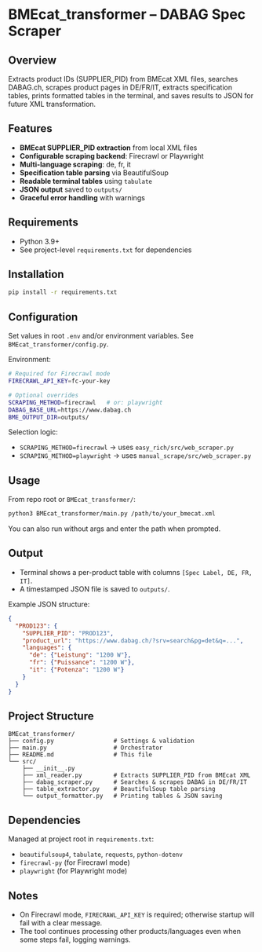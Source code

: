 # BMEcat_transformer – DABAG Spec Scraper

## Overview

Extracts product IDs (SUPPLIER_PID) from BMEcat XML files, searches DABAG.ch, scrapes product pages in DE/FR/IT, extracts specification tables, prints formatted tables in the terminal, and saves results to JSON for future XML transformation.

## Features

- **BMEcat SUPPLIER_PID extraction** from local XML files
- **Configurable scraping backend**: Firecrawl or Playwright
- **Multi-language scraping**: de, fr, it
- **Specification table parsing** via BeautifulSoup
- **Readable terminal tables** using `tabulate`
- **JSON output** saved to `outputs/`
- **Graceful error handling** with warnings

## Requirements

- Python 3.9+
- See project-level `requirements.txt` for dependencies

## Installation

```bash
pip install -r requirements.txt
```

## Configuration

Set values in root `.env` and/or environment variables. See `BMEcat_transformer/config.py`.

Environment:

```bash
# Required for Firecrawl mode
FIRECRAWL_API_KEY=fc-your-key

# Optional overrides
SCRAPING_METHOD=firecrawl   # or: playwright
DABAG_BASE_URL=https://www.dabag.ch
BME_OUTPUT_DIR=outputs/
```

Selection logic:
- `SCRAPING_METHOD=firecrawl` → uses `easy_rich/src/web_scraper.py`
- `SCRAPING_METHOD=playwright` → uses `manual_scrape/src/web_scraper.py`

## Usage

From repo root or `BMEcat_transformer/`:

```bash
python3 BMEcat_transformer/main.py /path/to/your_bmecat.xml
```

You can also run without args and enter the path when prompted.

## Output

- Terminal shows a per-product table with columns `[Spec Label, DE, FR, IT]`.
- A timestamped JSON file is saved to `outputs/`.

Example JSON structure:

```json
{
  "PROD123": {
    "SUPPLIER_PID": "PROD123",
    "product_url": "https://www.dabag.ch/?srv=search&pg=det&q=...",
    "languages": {
      "de": {"Leistung": "1200 W"},
      "fr": {"Puissance": "1200 W"},
      "it": {"Potenza": "1200 W"}
    }
  }
}
```

## Project Structure

```
BMEcat_transformer/
├── config.py                 # Settings & validation
├── main.py                   # Orchestrator
├── README.md                 # This file
└── src/
    ├── __init__.py
    ├── xml_reader.py         # Extracts SUPPLIER_PID from BMEcat XML
    ├── dabag_scraper.py      # Searches & scrapes DABAG in DE/FR/IT
    ├── table_extractor.py    # BeautifulSoup table parsing
    └── output_formatter.py   # Printing tables & JSON saving
```

## Dependencies

Managed at project root in `requirements.txt`:

- `beautifulsoup4`, `tabulate`, `requests`, `python-dotenv`
- `firecrawl-py` (for Firecrawl mode)
- `playwright` (for Playwright mode)

## Notes

- On Firecrawl mode, `FIRECRAWL_API_KEY` is required; otherwise startup will fail with a clear message.
- The tool continues processing other products/languages even when some steps fail, logging warnings.

